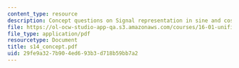 ```yaml
---
content_type: resource
description: Concept questions on Signal representation in sine and cosines.
file: https://ol-ocw-studio-app-qa.s3.amazonaws.com/courses/16-01-unified-engineering-i-ii-iii-iv-fall-2005-spring-2006/29fe9a327b904ed693b3d718b59bb7a2_s14_concept.pdf
file_type: application/pdf
resourcetype: Document
title: s14_concept.pdf
uid: 29fe9a32-7b90-4ed6-93b3-d718b59bb7a2
---
```

